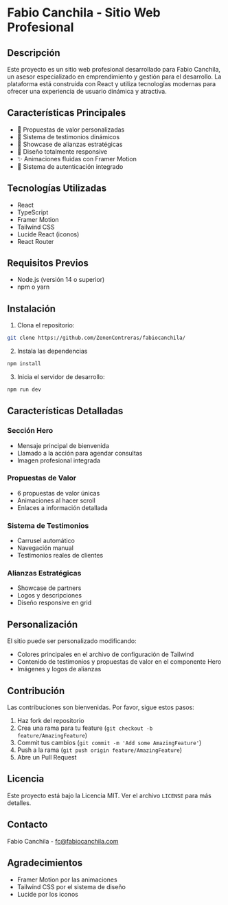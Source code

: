 # Fabio Canchila - Sitio Web Profesional

## Descripción
Este proyecto es un sitio web profesional desarrollado para Fabio Canchila, un asesor especializado en emprendimiento y gestión para el desarrollo. La plataforma está construida con React y utiliza tecnologías modernas para ofrecer una experiencia de usuario dinámica y atractiva.

## Características Principales
- 🎯 Propuestas de valor personalizadas
- 💬 Sistema de testimonios dinámicos
- 🤝 Showcase de alianzas estratégicas
- 📱 Diseño totalmente responsive
- ✨ Animaciones fluidas con Framer Motion
- 🔐 Sistema de autenticación integrado

## Tecnologías Utilizadas
- React
- TypeScript
- Framer Motion
- Tailwind CSS
- Lucide React (iconos)
- React Router

## Requisitos Previos
- Node.js (versión 14 o superior)
- npm o yarn

## Instalación
1. Clona el repositorio:
```bash
git clone https://github.com/ZenenContreras/fabiocanchila/
```
2. Instala las dependencias
 ```bash
npm install
```
3. Inicia el servidor de desarrollo:
```bash
npm run dev
```


## Características Detalladas

### Sección Hero
- Mensaje principal de bienvenida
- Llamado a la acción para agendar consultas
- Imagen profesional integrada

### Propuestas de Valor
- 6 propuestas de valor únicas
- Animaciones al hacer scroll
- Enlaces a información detallada

### Sistema de Testimonios
- Carrusel automático
- Navegación manual
- Testimonios reales de clientes

### Alianzas Estratégicas
- Showcase de partners
- Logos y descripciones
- Diseño responsive en grid

## Personalización
El sitio puede ser personalizado modificando:
- Colores principales en el archivo de configuración de Tailwind
- Contenido de testimonios y propuestas de valor en el componente Hero
- Imágenes y logos de alianzas

## Contribución
Las contribuciones son bienvenidas. Por favor, sigue estos pasos:
1. Haz fork del repositorio
2. Crea una rama para tu feature (`git checkout -b feature/AmazingFeature`)
3. Commit tus cambios (`git commit -m 'Add some AmazingFeature'`)
4. Push a la rama (`git push origin feature/AmazingFeature`)
5. Abre un Pull Request

## Licencia
Este proyecto está bajo la Licencia MIT. Ver el archivo `LICENSE` para más detalles.

## Contacto
Fabio Canchila - fc@fabiocanchila.com

## Agradecimientos
- Framer Motion por las animaciones
- Tailwind CSS por el sistema de diseño
- Lucide por los iconos
